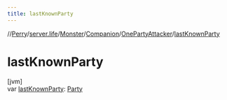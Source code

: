 ```yaml
---
title: lastKnownParty
---
```

//[Perry](../../../../../index.html)/[server.life](../../../index.html)/[Monster](../../index.html)/[Companion](../index.html)/[OnePartyAttacker](index.html)/[lastKnownParty](last-known-party.html)



# lastKnownParty



[jvm]\
var [lastKnownParty](last-known-party.html): [Party](../../../../net.server.world/-party/index.html)




